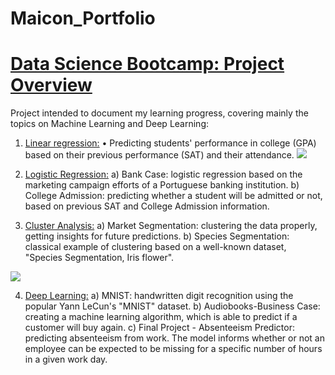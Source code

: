# Maicon_Portfolio

# [Data Science Bootcamp: Project Overview](https://github.com/Polymathing/365DataScience-Bootcamp)
Project intended to document my learning progress, covering mainly the topics on Machine Learning and Deep Learning:

1. [Linear regression:](https://github.com/Polymathing/365DataScience-Bootcamp/tree/main/1.%20Linear%20Regression)
• Predicting students' performance in college (GPA) based on their previous performance (SAT) and their attendance.
![](https://github.com/Polymathing/Maicon_Portfolio/blob/main/images/plotting%20data.png?raw=true)

2. [Logistic Regression:](https://github.com/Polymathing/365DataScience-Bootcamp/tree/main/2.%20Logistic%20Regression)
a) Bank Case: logistic regression based on the marketing campaign efforts of a Portuguese banking institution.
b) College Admission: predicting whether a student will be admitted or not, based on previous SAT and College Admission information.

3. [Cluster Analysis:](https://github.com/Polymathing/365DataScience-Bootcamp/tree/main/3.%20Cluster%20Analysis)
a) Market Segmentation: clustering the data properly, getting insights for future predictions.
b) Species Segmentation: classical example of clustering based on a well-known dataset, "Species Segmentation, Iris flower".
     
![](https://github.com/Polymathing/Maicon_Portfolio/blob/main/images/iris-image.png?raw=true)

4. [Deep Learning:](https://github.com/Polymathing/365DataScience-Bootcamp/tree/main/4.%20Deep%20Learning)
a) MNIST: handwritten digit recognition using the popular Yann LeCun's "MNIST" dataset.
b) Audiobooks-Business Case: creating a machine learning algorithm, which is able to predict if a customer will buy again.
c) Final Project - Absenteeism Predictor: predicting absenteeism from work. The model informs whether or not an employee can be expected to be missing for a specific number of hours in a given work day.
